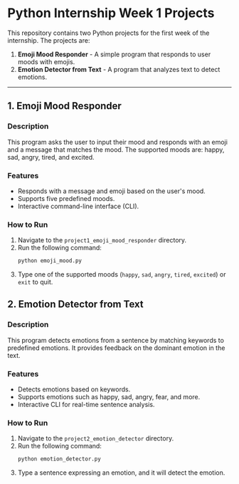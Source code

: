 # Python Internship Week 1 Projects

This repository contains two Python projects for the first week of the internship. The projects are:

1. **Emoji Mood Responder** - A simple program that responds to user moods with emojis.
2. **Emotion Detector from Text** - A program that analyzes text to detect emotions.

---

## 1. Emoji Mood Responder

### Description

This program asks the user to input their mood and responds with an emoji and a message that matches the mood. The supported moods are: happy, sad, angry, tired, and excited.

### Features

- Responds with a message and emoji based on the user's mood.
- Supports five predefined moods.
- Interactive command-line interface (CLI).

### How to Run

1. Navigate to the `project1_emoji_mood_responder` directory.
2. Run the following command:
   ```bash
   python emoji_mood.py
   ```
3. Type one of the supported moods (`happy`, `sad`, `angry`, `tired`, `excited`) or `exit` to quit.

## 2. Emotion Detector from Text
### Description

This program detects emotions from a sentence by matching keywords to predefined emotions. It provides feedback on the dominant emotion in the text.

### Features
- Detects emotions based on keywords.
- Supports emotions such as happy, sad, angry, fear, and more.
- Interactive CLI for real-time sentence analysis.

### How to Run
1. Navigate to the `project2_emotion_detector` directory.
2. Run the following command:
   ```bash
   python emotion_detector.py
   ```
3. Type a sentence expressing an emotion, and it will detect the emotion.
